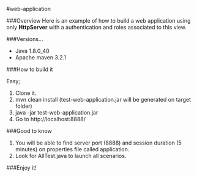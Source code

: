 #web-application


###Overview
Here is an example of how to build a web application using only **HttpServer** with a authentication and roles associated to this view.

###Versions...

* Java 1.8.0_40
* Apache maven 3.2.1

###How to build it

Easy;

1. Clone it.
2. mvn clean install (test-web-application.jar will be generated on target folder)
3. java -jar test-web-application.jar
4. Go to http://localhost:8888/

###Good to know

1. You will be able to find server port (8888) and session duration (5 minutes) on properties file called application.
2. Look for AllTest.java to launch all scenarios.

###Enjoy it!
